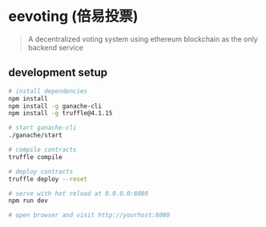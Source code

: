 # eevoting (倍易投票)

> A decentralized voting system using ethereum blockchain as the only backend service

## development setup

``` bash
# install dependencies
npm install
npm install -g ganache-cli
npm install -g truffle@4.1.15

# start ganache-cli
./ganache/start

# compile contracts
truffle compile

# deploy contracts
truffle deploy --reset

# serve with hot reload at 0.0.0.0:8080
npm run dev

# open browser and visit http://yourhost:8080
```

